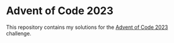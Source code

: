 # Advent of Code 2023

This repository contains my solutions for the [Advent of Code 2023](https://adventofcode.com/2023) challenge.
